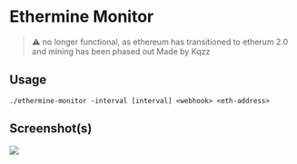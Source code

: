# Ethermine Monitor

> ⚠ no longer functional, as ethereum has transitioned to etherum 2.0 and mining has been phased out
> Made by Kqzz

## Usage
`./ethermine-monitor -interval [interval] <webhook> <eth-address>`

## Screenshot(s)

![](https://i.imgur.com/ViEiuao.png)
